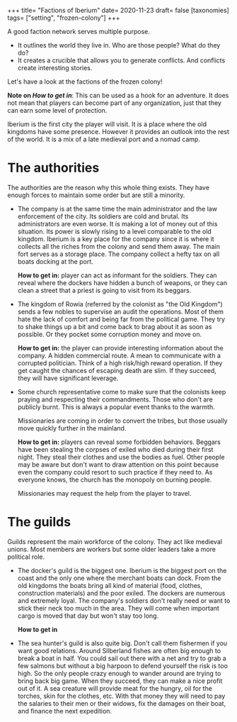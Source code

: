 +++
title= "Factions of Iberium"
date= 2020-11-23
draft= false
[taxonomies]
tags= ["setting", "frozen-colony"]
+++

A good faction network serves multiple purpose.
- It outlines the world they live in. Who are those people? What do they do?
- It creates a crucible that allows you to generate conflicts. And conflicts
  create interesting stories.

Let's have a look at the factions of the frozen colony!

<!-- more -->

**Note on *How to get in***: This can be used as a hook for an adventure. It
does not mean that players can become part of any organization, just that they
can earn some level of protection.

Iberium is the first city the player will visit. It is a place where the old
kingdoms have some presence. However it provides an outlook into the rest of the
world. It is a mix of a late medieval port and a nomad camp.

# The authorities

The authorities are the reason why this whole thing exists. They have enough
forces to maintain some order but are still a minority.

- The company is at the same time the main administrator and the law enforcement
  of the city. Its soldiers are cold and brutal. Its administrators are even
  worse. It is making a lot of money out of this situation. Its power is slowly
  rising to a level comparable to the old kingdom. Iberium is a key place for
  the company since it is where it collects all the riches from the colony and
  send them away. The main fort serves as a storage place. The company collect a
  hefty tax on all boats docking at the port.

  **How to get in:** player can act as informant for the soldiers. They can
  reveal where the dockers have hidden a bunch of weapons, or they can clean a
  street that a priest is going to visit from its beggars.

- The kingdom of Rowia (referred by the colonist as "the Old Kingdom") sends a
  few nobles to supervise an audit the operations. Most of them hate the lack of
  comfort and being far from the political game. They try to shake things up a
  bit and come back to brag about it as soon as possible. Or they pocket some
  corruption money and move on.

  **How to get in:** the player can provide interesting information about the
  company. A hidden commercial route. A mean to communicate with a corrupted
  politician. Think of a high risk/high reward operation. If they get caught the
  chances of escaping death are slim. If they succeed, they will have
  significant leverage.

- Some church representative come to make sure that the colonists keep praying
  and respecting their commandments. Those who don't are publicly burnt. This is
  always a popular event thanks to the warmth.
  
  Missionaries are coming in order to convert the tribes, but those usually move
  quickly further in the mainland.

  **How to get in:** players can reveal some forbidden behaviors. Beggars have
  been stealing the corpses of exiled who died during their first night. They
  steal their clothes and use the bodies as fuel. Other people may be aware but
  don't want to draw attention on this point because even the company could
  resort to such practice if they need to. As everyone knows, the church has the
  monopoly on burning people.

  Missionaries may request the help from the player to travel.

# The guilds

Guilds represent the main workforce of the colony. They act like medieval
unions. Most members are workers but some older leaders take a more political
role.

- The docker's guild is the biggest one. Iberium is the biggest port on the
  coast and the only one where the merchant boats can dock. From the old
  kingdoms the boats bring all kind of material (food, clothes, construction
  materials) and the poor exiled. The dockers are numerous and extremely loyal.
  The company's soldiers don't really need or want to stick their neck too much
  in the area. They will come when important cargo is moved that day but won't
  stay too long.

  **How to get in**

- The sea hunter's guild is also quite big. Don't call them fishermen if you
  want good relations. Around Silberland fishes are often big enough to break a
  boat in half. You could sail out there with a net and try to grab a few
  salmons but without a big harpoon to defend yourself the risk is too high. So
  the only people crazy enough to wander around are trying to bring back big
  game. When they succeed, they can make a nice profit out of it. A sea creature
  will provide meat for the hungry, oil for the torches, skin for the clothes,
  etc. With that money they will need to pay the salaries to their men or their
  widows, fix the damages on their boat, and finance the next expedition.

